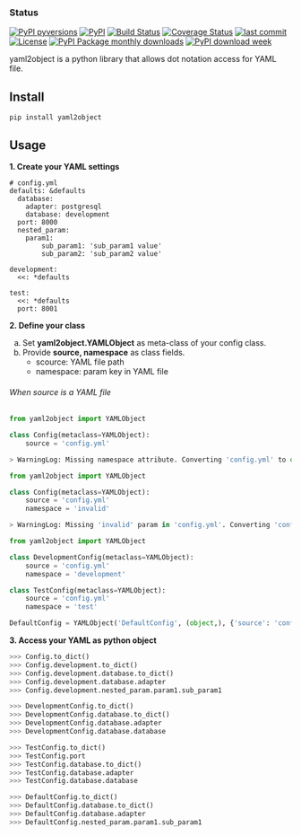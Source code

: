 ### Status
[![PyPI pyversions](https://img.shields.io/pypi/pyversions/yaml2object.svg)](https://pypi.python.org/pypi/yaml2object/)
[![PyPI](https://img.shields.io/pypi/v/yaml2object.svg)](https://pypi.python.org/pypi/yaml2object)
[![Build Status](https://travis-ci.org/imravishar/yaml2object.svg?branch=master)](https://travis-ci.org/imravishar/yaml2object)
[![Coverage Status](https://coveralls.io/repos/github/imravishar/yaml2object/badge.svg)](https://coveralls.io/github/imravishar/yaml2object)
[![last commit](https://img.shields.io/github/last-commit/imravishar/yaml2object.svg?label=last%20commit)](https://github.com/imravishar/yaml2object/commits/master)
[![License](https://img.shields.io/hexpm/l/plug.svg)](https://tldrlegal.com/license/apache-license-2.0-(apache-2.0))
[![PyPI Package monthly downloads](https://img.shields.io/pypi/dm/yaml2object.svg?style=flat)](https://pypi.python.org/pypi/yaml2object)
[![PyPI download week](https://img.shields.io/pypi/dw/yaml2object.svg)](https://pypi.python.org/pypi/yaml2object)

yaml2object is a python library that allows dot notation access for YAML file.

Install
-------
```
pip install yaml2object
```

Usage
------
**1. Create your YAML settings**
```
# config.yml
defaults: &defaults
  database:
    adapter: postgresql
    database: development
  port: 8000
  nested_param:
    param1:
        sub_param1: 'sub_param1 value'
        sub_param2: 'sub_param2 value'

development:
  <<: *defaults

test:
  <<: *defaults
  port: 8001

```
**2. Define your class**

<ol type="a">
  <li>Set <b>yaml2object.YAMLObject</b> as meta-class of your config class.</li>
  <li>Provide <b>source, namespace</b> as class fields.
    <ul>
      <li>scource: YAML file path</li>
      <li>namespace: param key in YAML file</li>
    </ul>
  </li>
</ol>

###### When source is a YAML file

```python
from yaml2object import YAMLObject

class Config(metaclass=YAMLObject):
    source = 'config.yml'

> WarningLog: Missing namespace attribute. Converting 'config.yml' to object.
```
```python
from yaml2object import YAMLObject

class Config(metaclass=YAMLObject):
    source = 'config.yml'
    namespace = 'invalid'

> WarningLog: Missing 'invalid' param in 'config.yml'. Converting 'config.yml' to object.
```
```python
from yaml2object import YAMLObject

class DevelopmentConfig(metaclass=YAMLObject):
    source = 'config.yml'
    namespace = 'development'

class TestConfig(metaclass=YAMLObject):
    source = 'config.yml'
    namespace = 'test'

DefaultConfig = YAMLObject('DefaultConfig', (object,), {'source': 'config.yml', 'namespace': 'defaults'})
```

**3. Access your YAML as python object**
```python
>>> Config.to_dict()
>>> Config.development.to_dict()
>>> Config.development.database.to_dict()
>>> Config.development.database.adapter
>>> Config.development.nested_param.param1.sub_param1

>>> DevelopmentConfig.to_dict()
>>> DevelopmentConfig.database.to_dict()
>>> DevelopmentConfig.database.adapter
>>> DevelopmentConfig.database.database

>>> TestConfig.to_dict()
>>> TestConfig.port
>>> TestConfig.database.to_dict()
>>> TestConfig.database.adapter
>>> TestConfig.database.database

>>> DefaultConfig.to_dict()
>>> DefaultConfig.database.to_dict()
>>> DefaultConfig.database.adapter
>>> DefaultConfig.nested_param.param1.sub_param1
```
